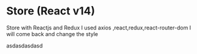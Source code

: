 # Store (React v14)
Store with Reactjs and Redux
I used axios ,react,redux,react-router-dom 
I will come back and change the style
    
    
    
     
asdasdasdasd
